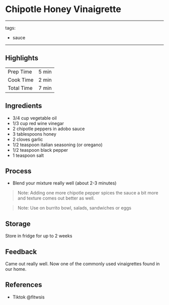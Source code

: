 # Chipotle Honey Vinaigrette

---
tags:
  - sauce
---

## Highlights

| | |
|----|-----|
| Prep Time             | 5 min    |
| Cook Time             | 2 min    |
| Total Time            | 7 min    |

## Ingredients

* 3/4 cup vegetable oil
* 1/3 cup red wine vinegar
* 2 chipotle peppers in adobo sauce
* 3 tablespoons honey
* 2 cloves garlic
* 1/2 teaspoon italian seasoning (or oregano)
* 1/2 teaspoon black pepper
* 1 teaspoon salt

## Process

* Blend your mixture really well (about 2-3 minutes)

> Note: Adding one more chipotle pepper spices the sauce a bit more and texture comes out better as well.

> Note: Use on burrito bowl, salads, sandwiches or eggs

## Storage

Store in fridge for up to 2 weeks

## Feedback

Came out really well. Now one of the commonly used vinaigrettes found in our home.

## References

* Tiktok @fitwsis
